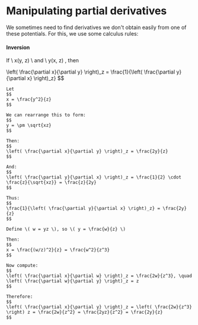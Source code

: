 # Manipulating partial derivatives

We sometimes need to find derivatives we don't obtain easily from one of these potentials. For this, we use some calculus rules:

#### Inversion

If \ x(y, z) \ and \ y(x, z) \, then


\left( \frac{\partial x}{\partial y} \right)_z = \frac{1}{\left( \frac{\partial y}{\partial x} \right)_z}
$$

````{example}
Let 
$$
x = \frac{y^2}{z}
$$

We can rearrange this to form:  
$$
y = \pm \sqrt{xz}
$$

Then:
$$
\left( \frac{\partial x}{\partial y} \right)_z = \frac{2y}{z}
$$

And:
$$
\left( \frac{\partial y}{\partial x} \right)_z = \frac{1}{2} \cdot \frac{z}{\sqrt{xz}} = \frac{z}{2y}
$$

Thus:
$$
\frac{1}{\left( \frac{\partial y}{\partial x} \right)_z} = \frac{2y}{z}
$$

Define \( w = yz \), so \( y = \frac{w}{z} \)

Then:
$$
x = \frac{(w/z)^2}{z} = \frac{w^2}{z^3}
$$

Now compute:
$$
\left( \frac{\partial x}{\partial w} \right)_z = \frac{2w}{z^3}, \quad \left( \frac{\partial w}{\partial y} \right)_z = z
$$

Therefore:
$$
\left( \frac{\partial x}{\partial y} \right)_z = \left( \frac{2w}{z^3} \right) z = \frac{2w}{z^2} = \frac{2yz}{z^2} = \frac{2y}{z}
$$
